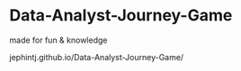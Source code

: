 # Data-Analyst-Journey-Game
made for fun &amp; knowledge 

jephintj.github.io/Data-Analyst-Journey-Game/
